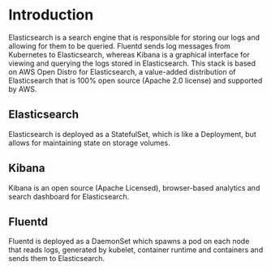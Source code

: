 # Introduction
Elasticsearch is a search engine that is responsible for storing our logs and allowing for them to be queried. Fluentd sends log messages from Kubernetes to Elasticsearch, whereas Kibana is a graphical interface for viewing and querying the logs stored in Elasticsearch.
This stack is based on AWS Open Distro for Elasticsearch, a value-added distribution of Elasticsearch that is 100% open source (Apache 2.0 license) and supported by AWS. 
## Elasticsearch
Elasticsearch is deployed as a StatefulSet, which is like a Deployment, but allows for maintaining state on storage volumes.
## Kibana
Kibana is an open source (Apache Licensed), browser-based analytics and search dashboard for Elasticsearch.
## Fluentd
Fluentd is deployed as a DaemonSet which spawns a pod on each node that reads logs, generated by kubelet, container runtime and containers and sends them to Elasticsearch.
